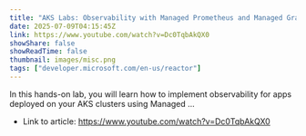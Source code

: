 ```yaml
---
title: "AKS Labs: Observability with Managed Prometheus and Managed Grafana"
date: 2025-07-09T04:15:45Z
link: https://www.youtube.com/watch?v=Dc0TqbAkQX0
showShare: false
showReadTime: false
thumbnail: images/misc.png
tags: ["developer.microsoft.com/en-us/reactor"]
---
```

In this hands-on lab, you will learn how to implement observability for apps deployed on your AKS clusters using Managed ...

- Link to article: https://www.youtube.com/watch?v=Dc0TqbAkQX0